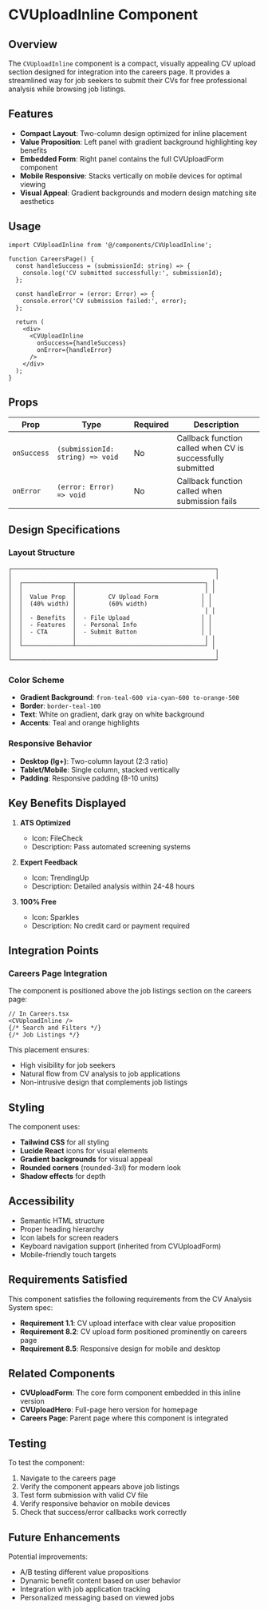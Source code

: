 # CVUploadInline Component

## Overview

The `CVUploadInline` component is a compact, visually appealing CV upload section designed for integration into the careers page. It provides a streamlined way for job seekers to submit their CVs for free professional analysis while browsing job listings.

## Features

- **Compact Layout**: Two-column design optimized for inline placement
- **Value Proposition**: Left panel with gradient background highlighting key benefits
- **Embedded Form**: Right panel contains the full CVUploadForm component
- **Mobile Responsive**: Stacks vertically on mobile devices for optimal viewing
- **Visual Appeal**: Gradient backgrounds and modern design matching site aesthetics

## Usage

```tsx
import CVUploadInline from '@/components/CVUploadInline';

function CareersPage() {
  const handleSuccess = (submissionId: string) => {
    console.log('CV submitted successfully:', submissionId);
  };

  const handleError = (error: Error) => {
    console.error('CV submission failed:', error);
  };

  return (
    <div>
      <CVUploadInline 
        onSuccess={handleSuccess}
        onError={handleError}
      />
    </div>
  );
}
```

## Props

| Prop | Type | Required | Description |
|------|------|----------|-------------|
| `onSuccess` | `(submissionId: string) => void` | No | Callback function called when CV is successfully submitted |
| `onError` | `(error: Error) => void` | No | Callback function called when submission fails |

## Design Specifications

### Layout Structure

```
┌─────────────────────────────────────────────────────────┐
│                                                         │
│  ┌──────────────┬────────────────────────────────────┐ │
│  │              │                                    │ │
│  │  Value Prop  │         CV Upload Form            │ │
│  │  (40% width) │         (60% width)               │ │
│  │              │                                    │ │
│  │  - Benefits  │  - File Upload                    │ │
│  │  - Features  │  - Personal Info                  │ │
│  │  - CTA       │  - Submit Button                  │ │
│  │              │                                    │ │
│  └──────────────┴────────────────────────────────────┘ │
│                                                         │
└─────────────────────────────────────────────────────────┘
```

### Color Scheme

- **Gradient Background**: `from-teal-600 via-cyan-600 to-orange-500`
- **Border**: `border-teal-100`
- **Text**: White on gradient, dark gray on white background
- **Accents**: Teal and orange highlights

### Responsive Behavior

- **Desktop (lg+)**: Two-column layout (2:3 ratio)
- **Tablet/Mobile**: Single column, stacked vertically
- **Padding**: Responsive padding (8-10 units)

## Key Benefits Displayed

1. **ATS Optimized**
   - Icon: FileCheck
   - Description: Pass automated screening systems

2. **Expert Feedback**
   - Icon: TrendingUp
   - Description: Detailed analysis within 24-48 hours

3. **100% Free**
   - Icon: Sparkles
   - Description: No credit card or payment required

## Integration Points

### Careers Page Integration

The component is positioned above the job listings section on the careers page:

```tsx
// In Careers.tsx
<CVUploadInline />
{/* Search and Filters */}
{/* Job Listings */}
```

This placement ensures:
- High visibility for job seekers
- Natural flow from CV analysis to job applications
- Non-intrusive design that complements job listings

## Styling

The component uses:
- **Tailwind CSS** for all styling
- **Lucide React** icons for visual elements
- **Gradient backgrounds** for visual appeal
- **Rounded corners** (rounded-3xl) for modern look
- **Shadow effects** for depth

## Accessibility

- Semantic HTML structure
- Proper heading hierarchy
- Icon labels for screen readers
- Keyboard navigation support (inherited from CVUploadForm)
- Mobile-friendly touch targets

## Requirements Satisfied

This component satisfies the following requirements from the CV Analysis System spec:

- **Requirement 1.1**: CV upload interface with clear value proposition
- **Requirement 8.2**: CV upload form positioned prominently on careers page
- **Requirement 8.5**: Responsive design for mobile and desktop

## Related Components

- **CVUploadForm**: The core form component embedded in this inline version
- **CVUploadHero**: Full-page hero version for homepage
- **Careers Page**: Parent page where this component is integrated

## Testing

To test the component:

1. Navigate to the careers page
2. Verify the component appears above job listings
3. Test form submission with valid CV file
4. Verify responsive behavior on mobile devices
5. Check that success/error callbacks work correctly

## Future Enhancements

Potential improvements:
- A/B testing different value propositions
- Dynamic benefit content based on user behavior
- Integration with job application tracking
- Personalized messaging based on viewed jobs
